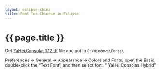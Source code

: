 ```yaml
---
layout: eclipse-china
title: Font for Chinese in Eclipse
---
```


{{ page.title }}
================

Get [YaHei.Consolas.1.12.ttf](https://github.com/Nodeclipse/eclipse-node-ide/tree/master/Fonts) file and put in `C:\Windows\Fonts\`

<!-- these all don't work:
https://raw.github.com/Nodeclipse/eclipse-node-ide/master/Fonts/YaHei.Consolas.1.12.ttf
http://github.com/downloads/Nodeclipse/eclipse-node-ide/Fonts/YaHei.Consolas.1.12.ttf
http://cloud.github.com/downloads/Nodeclipse/eclipse-node-ide/Fonts/YaHei.Consolas.1.12.ttf
-->

Preferences -> General -> Appearance -> Colors and Fonts, open the Basic, double-click the “Text Font”, and then select font: ” YaHei Consolas Hybrid”
